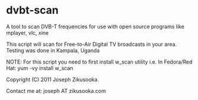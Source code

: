 dvbt-scan
=========

A tool to scan DVB-T frequencies for use with open source programs like mplayer, vlc, xine

This script will scan for Free-to-Air Digital TV broadcasts in your area.
Testing was done in Kampala, Uganda

NOTE: For this script you need to first install w_scan utility 
i.e. In Fedora/Red Hat:  yum -vy install w_scan

Copyright (C) 2011 Joseph Zikusooka.

Contact me at: joseph AT zikusooka.com

